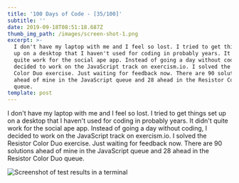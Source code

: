 ```yaml
---
title: '100 Days of Code - [35/100]'
subtitle: ''
date: 2019-09-18T08:51:18.687Z
thumb_img_path: /images/screen-shot-1.png
excerpt: >-
  I don't have my laptop with me and I feel so lost. I tried to get things set
  up on a desktop that I haven't used for coding in probably years. It didn't
  quite work for the social ape app. Instead of going a day without coding, I
  decided to work on the JavaScript track on exercism.io. I solved the Resistor
  Color Duo exercise. Just waiting for feedback now. There are 90 solutions
  ahead of mine in the JavaScript queue and 28 ahead in the Resistor Color Duo
  queue. 
template: post
---
```

I don't have my laptop with me and I feel so lost. I tried to get things set up on a desktop that I haven't used for coding in probably years. It didn't quite work for the social ape app. Instead of going a day without coding, I decided to work on the JavaScript track on exercism.io. I solved the Resistor Color Duo exercise. Just waiting for feedback now. There are 90 solutions ahead of mine in the JavaScript queue and 28 ahead in the Resistor Color Duo queue. 

![Screenshot of test results in a terminal](/images/screen-shot-1.png)
